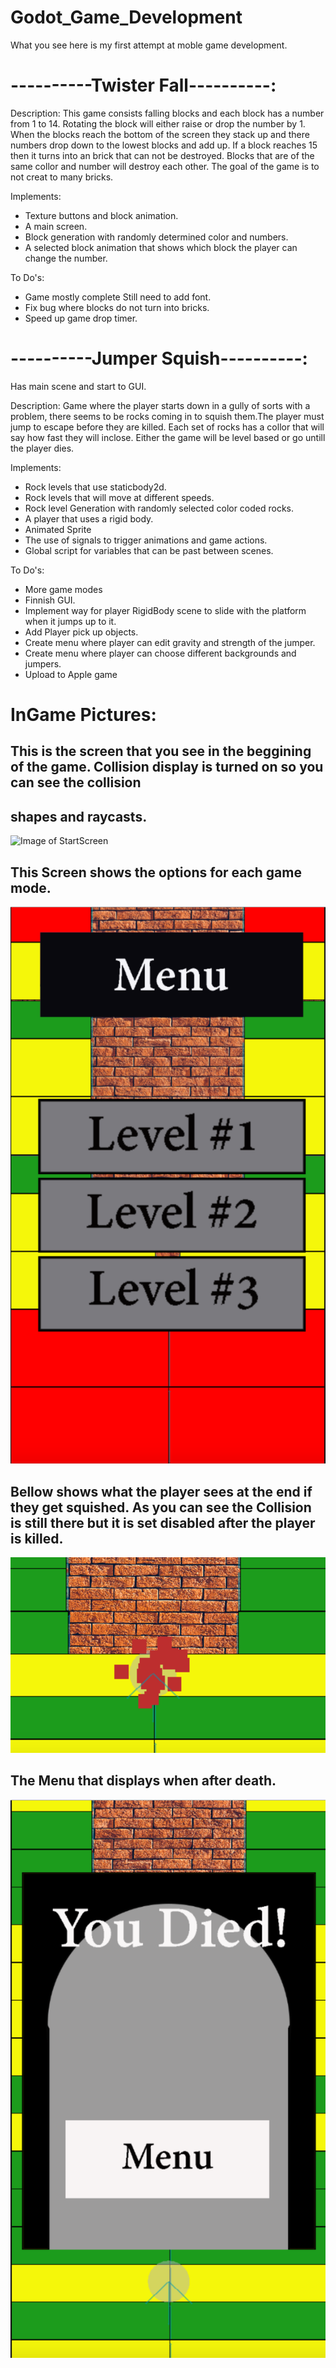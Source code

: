 # Godot_Game_Development
What you see here is my first attempt at moble game development.

# ----------Twister Fall----------:

Description: 
  This game consists falling blocks and each block has a number from 1 to 14. Rotating the block will either raise
or drop the number by 1. When the blocks reach the bottom of the screen they stack up and there numbers drop down to the 
lowest blocks and add up. If a block reaches 15 then it turns into an brick that can not be destroyed. Blocks that are 
of the same collor and number will destroy each other. The goal of the game is to not creat to many bricks.

Implements:
- Texture buttons and block animation.
- A main screen.
- Block generation with randomly determined color and numbers.
- A selected block animation that shows which block the player can change the number.

To Do's:
- Game mostly complete Still need to add font. 
- Fix bug where blocks do not turn into bricks.
- Speed up game drop timer.

# ----------Jumper Squish----------:
Has main scene and start to GUI.

Description:
  Game where the player starts down in a gully of sorts with a problem, there seems to be rocks coming in to squish them.The 
player must jump to escape before they are killed. Each set of rocks has a collor that will say how fast they will inclose. 
Either the game will be level based or go untill the player dies.

Implements:
- Rock levels that use staticbody2d.
- Rock levels that will move at different speeds.
- Rock level Generation with randomly selected color coded rocks.
- A player that uses a rigid body.
- Animated Sprite 
- The use of signals to trigger animations and game actions.
- Global script for variables that can be past between scenes.


To Do's:
- More game modes
- Finnish GUI.
- Implement way for player RigidBody scene to slide with the platform when it jumps up to it.
- Add Player pick up objects.
- Create menu where player can edit gravity and strength of the jumper.
- Create menu where player can choose different backgrounds and jumpers.
- Upload to Apple game

# InGame Pictures:
## This is the screen that you see in the beggining of the game. Collision display is turned on so you can see the collision
## shapes and raycasts.
![Image of StartScreen](https://github.com/koryslaby/Godot_Game_Development/blob/master/PhotosReadMe/StartScreen.png)
## This Screen shows the options for each game mode.
![Image of MenuScreen](https://github.com/koryslaby/Godot_Game_Development/blob/master/PhotosReadMe/MenuScreen.png)
## Bellow shows what the player sees at the end if they get squished. As you can see the Collision is still there but it is set disabled after the player is killed.
![Image of PlayerExplosion](https://github.com/koryslaby/Godot_Game_Development/blob/master/PhotosReadMe/PlayerExplosion.png)
## The Menu that displays when after death.
![Image of DeathMenu](https://github.com/koryslaby/Godot_Game_Development/blob/master/PhotosReadMe/DeathMenu.png)



